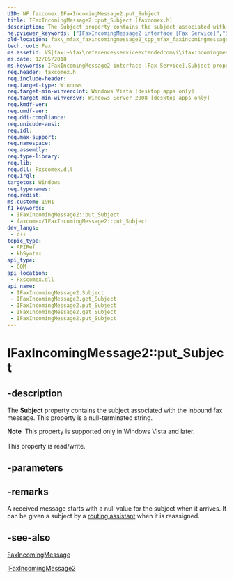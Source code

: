 ```yaml
---
UID: NF:faxcomex.IFaxIncomingMessage2.put_Subject
title: IFaxIncomingMessage2::put_Subject (faxcomex.h)
description: The Subject property contains the subject associated with the inbound fax message. This property is a null-terminated string.
helpviewer_keywords: ["IFaxIncomingMessage2 interface [Fax Service]","Subject property","IFaxIncomingMessage2.Subject","IFaxIncomingMessage2.get_Subject","IFaxIncomingMessage2.put_Subject","IFaxIncomingMessage2::Subject","IFaxIncomingMessage2::get_Subject","IFaxIncomingMessage2::put_Subject","Subject property [Fax Service]","Subject property [Fax Service]","IFaxIncomingMessage2 interface","_mfax_faxincomingmessage.subject","fax._mfax_faxincomingmessage2_cpp_mfax_faxincomingmessage_subject_cpp","fax._mfax_faxincomingmessage_subject","faxcomex/IFaxIncomingMessage2::Subject","faxcomex/IFaxIncomingMessage2::get_Subject","faxcomex/IFaxIncomingMessage2::put_Subject","put_Subject"]
old-location: fax\_mfax_faxincomingmessage2_cpp_mfax_faxincomingmessage_subject_cpp.htm
tech.root: Fax
ms.assetid: VS|fax|~\fax\reference\serviceextendedcom\i\ifaxincomingmessage2\subject.htm
ms.date: 12/05/2018
ms.keywords: IFaxIncomingMessage2 interface [Fax Service],Subject property, IFaxIncomingMessage2.Subject, IFaxIncomingMessage2.get_Subject, IFaxIncomingMessage2.put_Subject, IFaxIncomingMessage2::Subject, IFaxIncomingMessage2::get_Subject, IFaxIncomingMessage2::put_Subject, Subject property [Fax Service], Subject property [Fax Service],IFaxIncomingMessage2 interface, _mfax_faxincomingmessage.subject, fax._mfax_faxincomingmessage2_cpp_mfax_faxincomingmessage_subject_cpp, fax._mfax_faxincomingmessage_subject, faxcomex/IFaxIncomingMessage2::Subject, faxcomex/IFaxIncomingMessage2::get_Subject, faxcomex/IFaxIncomingMessage2::put_Subject, put_Subject
req.header: faxcomex.h
req.include-header: 
req.target-type: Windows
req.target-min-winverclnt: Windows Vista [desktop apps only]
req.target-min-winversvr: Windows Server 2008 [desktop apps only]
req.kmdf-ver: 
req.umdf-ver: 
req.ddi-compliance: 
req.unicode-ansi: 
req.idl: 
req.max-support: 
req.namespace: 
req.assembly: 
req.type-library: 
req.lib: 
req.dll: Fxscomex.dll
req.irql: 
targetos: Windows
req.typenames: 
req.redist: 
ms.custom: 19H1
f1_keywords:
 - IFaxIncomingMessage2::put_Subject
 - faxcomex/IFaxIncomingMessage2::put_Subject
dev_langs:
 - c++
topic_type:
 - APIRef
 - kbSyntax
api_type:
 - COM
api_location:
 - Fxscomex.dll
api_name:
 - IFaxIncomingMessage2.Subject
 - IFaxIncomingMessage2.get_Subject
 - IFaxIncomingMessage2.put_Subject
 - IFaxIncomingMessage2.get_Subject
 - IFaxIncomingMessage2.put_Subject
---
```


# IFaxIncomingMessage2::put_Subject


## -description

The <b>Subject</b> property contains the subject associated with the inbound fax message. This property is a null-terminated string.


<div class="alert"><b>Note</b>  This property is supported only in Windows Vista and later.</div><div> </div>This property is read/write.

## -parameters

## -remarks

A received message starts with a null value for the subject when it arrives. It can be given a subject by a <a href="https://docs.microsoft.com/previous-versions/windows/desktop/fax/-mfax-glossary">routing assistant</a> when it is reassigned.

## -see-also

<a href="https://docs.microsoft.com/previous-versions/windows/desktop/fax/-mfax-faxincomingmessage">FaxIncomingMessage</a>



<a href="https://docs.microsoft.com/previous-versions/windows/desktop/api/faxcomex/nn-faxcomex-ifaxincomingmessage2">IFaxIncomingMessage2</a>

